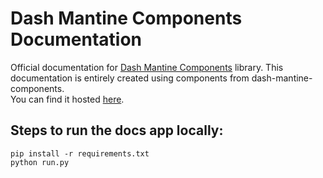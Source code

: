 # Dash Mantine Components Documentation
Official documentation for [Dash Mantine Components](https://github.com/snehilvj/dash-mantine-components) library. This documentation is entirely created using components from dash-mantine-components.
<br>
You can find it hosted [here](https://dash-mantine-components.com).

## Steps to run the docs app locally:
```
pip install -r requirements.txt
python run.py
```

